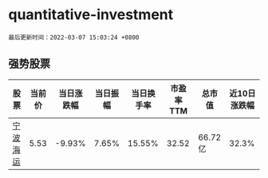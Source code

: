 # quantitative-investment

`最后更新时间：2022-03-07 15:03:24 +0800`

## 强势股票

|股票|当前价|当日涨跌幅|当日振幅|当日换手率|市盈率TTM|总市值|近10日涨跌幅|
|----|----|----|----|----|----|----|----|
|[宁波海运](https://xueqiu.com/S/SH600798)|5.53|-9.93%|7.65%|15.55%|32.52|66.72亿|32.3%|
